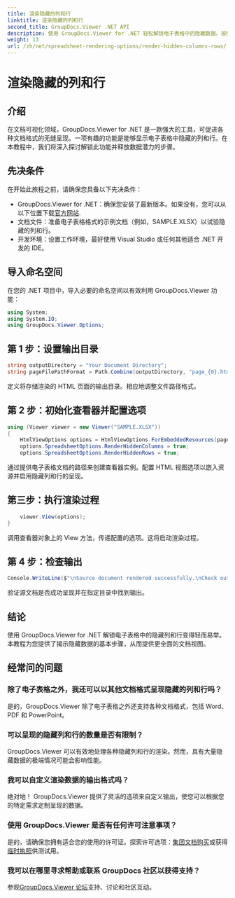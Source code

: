 ```yaml
---
title: 渲染隐藏的列和行
linktitle: 渲染隐藏的列和行
second_title: GroupDocs.Viewer .NET API
description: 使用 GroupDocs.Viewer for .NET 轻松解锁电子表格中的隐藏数据。按照我们的分步指南来揭示隐藏的列和行。
weight: 13
url: /zh/net/spreadsheet-rendering-options/render-hidden-columns-rows/
---
```


# 渲染隐藏的列和行

## 介绍
在文档可视化领域，GroupDocs.Viewer for .NET 是一款强大的工具，可促进各种文档格式的无缝呈现。一项有趣的功能是能够显示电子表格中隐藏的列和行。在本教程中，我们将深入探讨解锁此功能并释放数据潜力的步骤。
## 先决条件
在开始此旅程之前，请确保您具备以下先决条件：
- GroupDocs.Viewer for .NET：确保您安装了最新版本。如果没有，您可以从以下位置下载[官方网站](https://releases.groupdocs.com/viewer/net/).
- 文档文件：准备电子表格格式的示例文档（例如，SAMPLE.XLSX）以试验隐藏的列和行。
- 开发环境：设置工作环境，最好使用 Visual Studio 或任何其他适合 .NET 开发的 IDE。
## 导入命名空间
在您的 .NET 项目中，导入必要的命名空间以有效利用 GroupDocs.Viewer 功能：
```csharp
using System;
using System.IO;
using GroupDocs.Viewer.Options;
```
## 第 1 步：设置输出目录
```csharp
string outputDirectory = "Your Document Directory";
string pageFilePathFormat = Path.Combine(outputDirectory, "page_{0}.html");
```
定义将存储渲染的 HTML 页面的输出目录。相应地调整文件路径格式。
## 第 2 步：初始化查看器并配置选项
```csharp
using (Viewer viewer = new Viewer("SAMPLE.XLSX"))
{
    HtmlViewOptions options = HtmlViewOptions.ForEmbeddedResources(pageFilePathFormat);
    options.SpreadsheetOptions.RenderHiddenColumns = true;
    options.SpreadsheetOptions.RenderHiddenRows = true;
```
通过提供电子表格文档的路径来创建查看器实例。配置 HTML 视图选项以嵌入资源并启用隐藏列和行的呈现。
## 第三步：执行渲染过程
```csharp
    viewer.View(options);
}
```
调用查看器对象上的 View 方法，传递配置的选项。这将启动渲染过程。
## 第 4 步：检查输出
```csharp
Console.WriteLine($"\nSource document rendered successfully.\nCheck output in {outputDirectory}.");
```
验证源文档是否成功呈现并在指定目录中找到输出。
## 结论
使用 GroupDocs.Viewer for .NET 解锁电子表格中的隐藏列和行变得轻而易举。本教程为您提供了揭示隐藏数据的基本步骤，从而提供更全面的文档视图。
## 经常问的问题
### 除了电子表格之外，我还可以以其他文档格式呈现隐藏的列和行吗？
是的，GroupDocs.Viewer 除了电子表格之外还支持各种文档格式，包括 Word、PDF 和 PowerPoint。
### 可以呈现的隐藏列和行的数量是否有限制？
GroupDocs.Viewer 可以有效地处理各种隐藏列和行的渲染。然而，具有大量隐藏数据的极端情况可能会影响性能。
### 我可以自定义渲染数据的输出格式吗？
绝对地！ GroupDocs.Viewer 提供了灵活的选项来自定义输出，使您可以根据您的特定需求定制呈现的数据。
### 使用 GroupDocs.Viewer 是否有任何许可注意事项？
是的，请确保您拥有适合您的使用的许可证。探索许可选项：[集团文档购买](https://purchase.groupdocs.com/buy)或获得[临时执照](https://purchase.groupdocs.com/temporary-license/)供测试用。
### 我可以在哪里寻求帮助或联系 GroupDocs 社区以获得支持？
参观[GroupDocs.Viewer 论坛](https://forum.groupdocs.com/c/viewer/9)支持、讨论和社区互动。